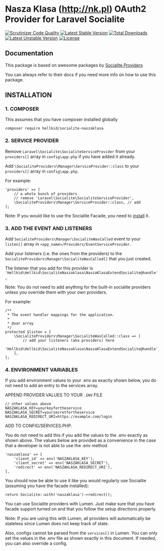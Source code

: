 # Nasza Klasa (http://nk.pl) OAuth2 Provider for Laravel Socialite

[![Scrutinizer Code Quality](https://img.shields.io/scrutinizer/g/SocialiteProviders/NaszaKlasa.svg?style=flat-square)](https://scrutinizer-ci.com/g/SocialiteProviders/NaszaKlasa/?branch=master)
[![Latest Stable Version](https://img.shields.io/packagist/v/socialiteproviders/naszaklasa.svg?style=flat-square)](https://packagist.org/packages/socialiteproviders/naszaklasa)
[![Total Downloads](https://img.shields.io/packagist/dt/socialiteproviders/naszaklasa.svg?style=flat-square)](https://packagist.org/packages/socialiteproviders/naszaklasa)
[![Latest Unstable Version](https://img.shields.io/packagist/vpre/socialiteproviders/naszaklasa.svg?style=flat-square)](https://packagist.org/packages/socialiteproviders/naszaklasa)
[![License](https://img.shields.io/packagist/l/socialiteproviders/naszaklasa.svg?style=flat-square)](https://packagist.org/packages/socialiteproviders/naszaklasa)

## Documentation
This package is based on awesome packages by [Socialite Providers](http://socialiteproviders.github.io/) 

You can always refer to their docs if you need more info on how to use this package.
## INSTALLATION

### 1. COMPOSER

This assumes that you have composer installed globally

```composer require hellkid/socialite-naszaklasa```
### 2. SERVICE PROVIDER

Remove ```Laravel\Socialite\SocialiteServiceProvider``` from your ```providers[]``` array in ```config\app.php``` if you have added it already.

Add ```\SocialiteProviders\Manager\ServiceProvider::class``` to your ```providers[]``` array in ```config\app.php```.

For example:
```
'providers' => [
    // a whole bunch of providers
    // remove 'Laravel\Socialite\SocialiteServiceProvider',
    \SocialiteProviders\Manager\ServiceProvider::class, // add
];
```
Note: If you would like to use the Socialite Facade, you need to [install](https://laravel.com/docs/5.0/authentication#social-authentication) it.
### 3. ADD THE EVENT AND LISTENERS

Add ```SocialiteProviders\Manager\SocialiteWasCalled``` event to your ```listen[]``` array in  ```<app_name>/Providers/EventServiceProvider```.

Add your listeners (i.e. the ones from the providers) to the  ```SocialiteProviders\Manager\SocialiteWasCalled[]``` that you just created.

The listener that you add for this provider is  ```'Hellkid\Hellkid\SocialiteNaszaklasa\NaszaKlasaExtendSocialite@handle'```,.

Note: You do not need to add anything for the built-in socialite providers unless you override them with your own providers.

For example:
```
/**
 * The event handler mappings for the application.
 *
 * @var array
 */
protected $listen = [
    \SocialiteProviders\Manager\SocialiteWasCalled::class => [
        // add your listeners (aka providers) here
        'Hellkid\Hellkid\SocialiteNaszaklasa\NaszaKlasaExtendSocialite@handle',
    ],
];
```
### 4. ENVIRONMENT VARIABLES

If you add environment values to your .env as exactly shown below, you do not need to add an entry to the services array.

APPEND PROVIDER VALUES TO YOUR ```.ENV``` FILE
```
// other values above
NASZAKLASA_KEY=yourkeyfortheservice
NASZAKLASA_SECRET=yoursecretfortheservice
NASZAKLASA_REDIRECT_URI=https://example.com/login   
```
ADD TO CONFIG/SERVICES.PHP.

You do not need to add this if you add the values to the .env exactly as shown above. The values below are provided as a convenience in the case that a developer is not able to use the .env method
```
'naszaklasa' => [
    'client_id' => env('NASZAKLASA_KEY'),
    'client_secret' => env('NASZAKLASA_SECRET'),
    'redirect' => env('NASZAKLASA_REDIRECT_URI'),  
], 
```
You should now be able to use it like you would regularly use Socialite (assuming you have the facade installed):
```
return Socialite::with('naszaklasa')->redirect();
```

You can use Socialite providers with Lumen. Just make sure that you have facade support turned on and that you follow the setup directions properly.

Note: If you are using this with Lumen, all providers will automatically be stateless since Lumen does not keep track of state.

Also, configs cannot be parsed from the ```services[]``` in Lumen. You can only set the values in the .env file as shown exactly in this document. If needed, you can also override a config.

